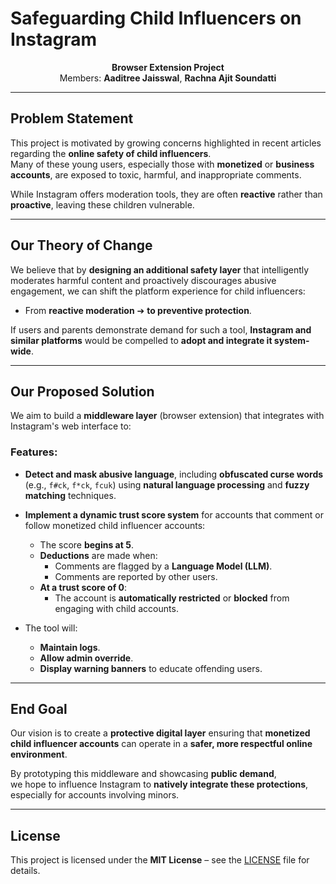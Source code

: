 <p align="center">
  <h1>Safeguarding Child Influencers on Instagram </h1>
</p>

<p align="center">
  <b>Browser Extension Project</b>  
  <br>
  Members: <b>Aaditree Jaisswal</b>, <b>Rachna Ajit Soundatti</b>
</p>

---

## Problem Statement

This project is motivated by growing concerns highlighted in recent articles regarding the **online safety of child influencers**.  
Many of these young users, especially those with **monetized** or **business accounts**, are exposed to toxic, harmful, and inappropriate comments.

While Instagram offers moderation tools, they are often **reactive** rather than **proactive**, leaving these children vulnerable.

---

## Our Theory of Change

We believe that by **designing an additional safety layer** that intelligently moderates harmful content and proactively discourages abusive engagement, we can shift the platform experience for child influencers:

- From **reactive moderation** ➔ **to preventive protection**.

If users and parents demonstrate demand for such a tool, **Instagram and similar platforms** would be compelled to **adopt and integrate it system-wide**.

---

## Our Proposed Solution

We aim to build a **middleware layer** (browser extension) that integrates with Instagram's web interface to:

### Features:

- **Detect and mask abusive language**, including **obfuscated curse words** (e.g., `f#ck`, `f*ck`, `fcuk`) using **natural language processing** and **fuzzy matching** techniques.
- **Implement a dynamic trust score system** for accounts that comment or follow monetized child influencer accounts:
  - The score **begins at 5**.
  - **Deductions** are made when:
    - Comments are flagged by a **Language Model (LLM)**.
    - Comments are reported by other users.
  - **At a trust score of 0**:
    - The account is **automatically restricted** or **blocked** from engaging with child accounts.

- The tool will:
  - **Maintain logs**.
  - **Allow admin override**.
  - **Display warning banners** to educate offending users.

---

## End Goal

Our vision is to create a **protective digital layer** ensuring that **monetized child influencer accounts** can operate in a **safer, more respectful online environment**.

By prototyping this middleware and showcasing **public demand**,  
we hope to influence Instagram to **natively integrate these protections**, especially for accounts involving minors.

---

## License

This project is licensed under the **MIT License** – see the [LICENSE](LICENSE) file for details.

